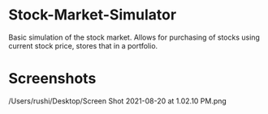 # Stock-Market-Simulator

Basic simulation of the stock market. Allows for purchasing of stocks using current stock price, stores that in a portfolio.

# Screenshots
<img>/Users/rushi/Desktop/Screen Shot 2021-08-20 at 1.02.10 PM.png</img>
